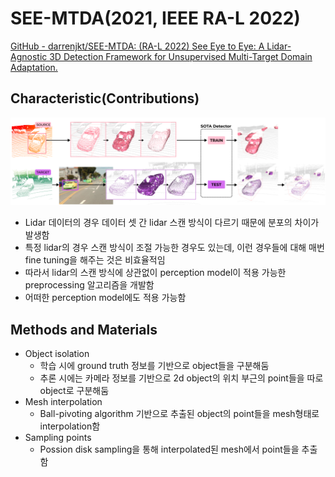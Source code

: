 # SEE-MTDA(2021, IEEE RA-L 2022)

[GitHub - darrenjkt/SEE-MTDA: (RA-L 2022) See Eye to Eye: A Lidar-Agnostic 3D Detection Framework for Unsupervised Multi-Target Domain Adaptation.](https://github.com/darrenjkt/SEE-MTDA)

## Characteristic(Contributions)

![Untitled](SEE-MTDA(2021,%20IEEE%20RA-L%202022)%203f2eaf51629e426dafd07ad7f0b2616c/Untitled.png)

- Lidar 데이터의 경우 데이터 셋 간 lidar 스캔 방식이 다르기 때문에 분포의 차이가 발생함
- 특정 lidar의 경우 스캔 방식이 조절 가능한 경우도 있는데, 이런 경우들에 대해 매번 fine tuning을 해주는 것은 비효율적임
- 따라서 lidar의 스캔 방식에 상관없이 perception model이 적용 가능한 preprocessing 알고리즘을 개발함
- 어떠한 perception model에도 적용 가능함

## Methods and Materials

- Object isolation
    - 학습 시에 ground truth 정보를 기반으로 object들을 구분해둠
    - 추론 시에는 카메라 정보를 기반으로 2d object의 위치 부근의 point들을 따로 object로 구분해둠
- Mesh interpolation
    - Ball-pivoting algorithm 기반으로 추출된 object의 point들을 mesh형태로 interpolation함
- Sampling points
    - Possion disk sampling을 통해 interpolated된 mesh에서 point들을 추출함